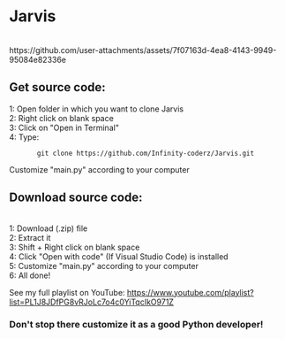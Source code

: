 <h1>Jarvis</h1>
<br/>
https://github.com/user-attachments/assets/7f07163d-4ea8-4143-9949-95084e82336e
<br/>
<h2>Get source code:</h2>
    1: Open folder in which you want to clone Jarvis
    <br/>
    2: Right click on blank space
    <br/>
    3: Click on "Open in Terminal"
    <br/>
    4: Type:
    
           git clone https://github.com/Infinity-coderz/Jarvis.git
 Customize "main.py" according to your computer
 <br/>
 <h2>Download source code:</h2>
 <br/>
     1: Download (.zip) file
     <br/>
     2: Extract it
     <br/>
     3: Shift + Right click on blank space
     <br/>
     4: Click "Open with code" (If Visual Studio Code) is installed
     <br/>
     5: Customize "main.py" according to your computer
     <br/>
     6: All done!
     <br/>

See my full playlist on YouTube: https://www.youtube.com/playlist?list=PL1J8JDfPG8vRJoLc7o4c0YiTqcIkO971Z
<br/>

<h3>Don't stop there customize it as a good Python developer!</h3>
